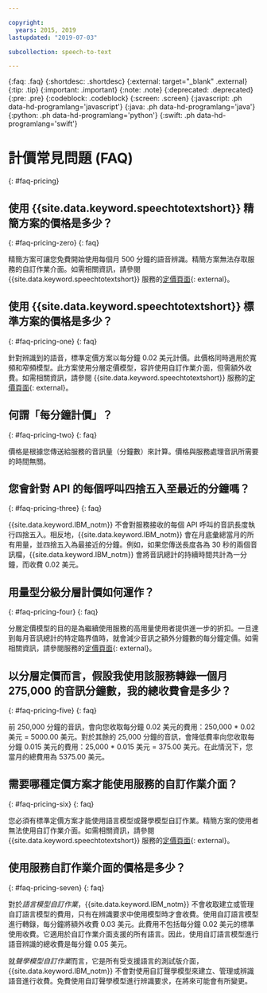 ```yaml
---

copyright:
  years: 2015, 2019
lastupdated: "2019-07-03"

subcollection: speech-to-text

---
```


{:faq: .faq}
{:shortdesc: .shortdesc}
{:external: target="_blank" .external}
{:tip: .tip}
{:important: .important}
{:note: .note}
{:deprecated: .deprecated}
{:pre: .pre}
{:codeblock: .codeblock}
{:screen: .screen}
{:javascript: .ph data-hd-programlang='javascript'}
{:java: .ph data-hd-programlang='java'}
{:python: .ph data-hd-programlang='python'}
{:swift: .ph data-hd-programlang='swift'}

# 計價常見問題 (FAQ)
{: #faq-pricing}

## 使用 {{site.data.keyword.speechtotextshort}} 精簡方案的價格是多少？
{: #faq-pricing-zero}
{: faq}

精簡方案可讓您免費開始使用每個月 500 分鐘的語音辨識。精簡方案無法存取服務的自訂作業介面。如需相關資訊，請參閱 {{site.data.keyword.speechtotextshort}} 服務的[定價頁面](https://www.ibm.com/cloud/watson-speech-to-text/pricing){: external}。


## 使用 {{site.data.keyword.speechtotextshort}} 標準方案的價格是多少？
{: #faq-pricing-one}
{: faq}

針對辨識到的語音，標準定價方案以每分鐘 0.02 美元計價。此價格同時適用於寬頻和窄頻模型。此方案使用分層定價模型，容許使用自訂作業介面，但需額外收費。如需相關資訊，請參閱 {{site.data.keyword.speechtotextshort}} 服務的[定價頁面](https://www.ibm.com/cloud/watson-speech-to-text/pricing){: external}。


## 何謂「每分鐘計價」？
{: #faq-pricing-two}
{: faq}

價格是根據您傳送給服務的音訊量（分鐘數）來計算。價格與服務處理音訊所需要的時間無關。

## 您會針對 API 的每個呼叫四捨五入至最近的分鐘嗎？
{: #faq-pricing-three}
{: faq}

{{site.data.keyword.IBM_notm}} 不會對服務接收的每個 API 呼叫的音訊長度執行四捨五入。相反地，{{site.data.keyword.IBM_notm}} 會在月底彙總當月的所有用量，並四捨五入為最接近的分鐘。例如，如果您傳送長度各為 30 秒的兩個音訊檔，{{site.data.keyword.IBM_notm}} 會將音訊總計的持續時間共計為一分鐘，而收費 0.02 美元。

## 用量型分級分層計價如何運作？
{: #faq-pricing-four}
{: faq}

分層定價模型的目的是為繼續使用服務的高用量使用者提供進一步的折扣。一旦達到每月音訊總計的特定臨界值時，就會減少音訊之額外分鐘數的每分鐘定價。如需相關資訊，請參閱服務的[定價頁面](https://www.ibm.com/cloud/watson-speech-to-text/pricing){: external}。

## 以分層定價而言，假設我使用該服務轉錄一個月 275,000 的音訊分鐘數，我的總收費會是多少？
{: #faq-pricing-five}
{: faq}

前 250,000 分鐘的音訊，會向您收取每分鐘 0.02 美元的費用：250,000 \* 0.02 美元 = 5000.00 美元。對於其餘的 25,000 分鐘的音訊，會降低費率向您收取每分鐘 0.015 美元的費用：25,000 \* 0.015 美元 = 375.00 美元。在此情況下，您當月的總費用為 5375.00 美元。

## 需要哪種定價方案才能使用服務的自訂作業介面？
{: #faq-pricing-six}
{: faq}

您必須有標準定價方案才能使用語言模型或聲學模型自訂作業。精簡方案的使用者無法使用自訂作業介面。如需相關資訊，請參閱 {{site.data.keyword.speechtotextshort}} 服務的[定價頁面](https://www.ibm.com/cloud/watson-speech-to-text/pricing){: external}。


## 使用服務自訂作業介面的價格是多少？
{: #faq-pricing-seven}
{: faq}

對於*語言模型自訂作業*，{{site.data.keyword.IBM_notm}} 不會收取建立或管理自訂語言模型的費用，只有在辨識要求中使用模型時才會收費。使用自訂語言模型進行轉錄，每分鐘將額外收費 0.03 美元。此費用不包括每分鐘 0.02 美元的標準使用收費。它適用於自訂作業介面支援的所有語言。因此，使用自訂語言模型進行語音辨識的總收費是每分鐘 0.05 美元。

就*聲學模型自訂作業*而言，它是所有受支援語言的測試版介面，{{site.data.keyword.IBM_notm}} 不會對使用自訂聲學模型來建立、管理或辨識語音進行收費。免費使用自訂聲學模型進行辨識要求，在將來可能會有所變更。
